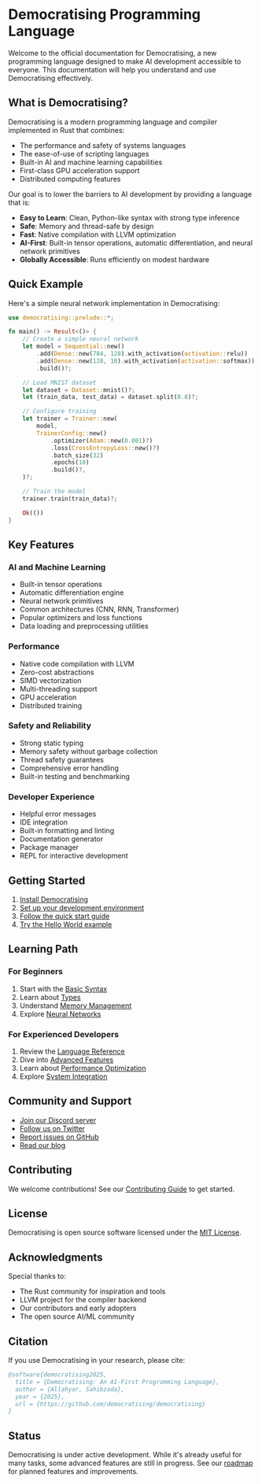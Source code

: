 # Democratising Programming Language

Welcome to the official documentation for Democratising, a new programming language designed to make AI development accessible to everyone. This documentation will help you understand and use Democratising effectively.

## What is Democratising?

Democratising is a modern programming language and compiler implemented in Rust that combines:

- The performance and safety of systems languages
- The ease-of-use of scripting languages
- Built-in AI and machine learning capabilities
- First-class GPU acceleration support
- Distributed computing features

Our goal is to lower the barriers to AI development by providing a language that is:

- **Easy to Learn**: Clean, Python-like syntax with strong type inference
- **Safe**: Memory and thread-safe by design
- **Fast**: Native compilation with LLVM optimization
- **AI-First**: Built-in tensor operations, automatic differentiation, and neural network primitives
- **Globally Accessible**: Runs efficiently on modest hardware

## Quick Example

Here's a simple neural network implementation in Democratising:

```rust
use democratising::prelude::*;

fn main() -> Result<()> {
    // Create a simple neural network
    let model = Sequential::new()
        .add(Dense::new(784, 128).with_activation(activation::relu))
        .add(Dense::new(128, 10).with_activation(activation::softmax))
        .build()?;

    // Load MNIST dataset
    let dataset = Dataset::mnist()?;
    let (train_data, test_data) = dataset.split(0.8)?;

    // Configure training
    let trainer = Trainer::new(
        model,
        TrainerConfig::new()
            .optimizer(Adam::new(0.001)?)
            .loss(CrossEntropyLoss::new()?)
            .batch_size(32)
            .epochs(10)
            .build()?,
    )?;

    // Train the model
    trainer.train(train_data)?;

    Ok(())
}
```

## Key Features

### AI and Machine Learning
- Built-in tensor operations
- Automatic differentiation engine
- Neural network primitives
- Common architectures (CNN, RNN, Transformer)
- Popular optimizers and loss functions
- Data loading and preprocessing utilities

### Performance
- Native code compilation with LLVM
- Zero-cost abstractions
- SIMD vectorization
- Multi-threading support
- GPU acceleration
- Distributed training

### Safety and Reliability
- Strong static typing
- Memory safety without garbage collection
- Thread safety guarantees
- Comprehensive error handling
- Built-in testing and benchmarking

### Developer Experience
- Helpful error messages
- IDE integration
- Built-in formatting and linting
- Documentation generator
- Package manager
- REPL for interactive development

## Getting Started

1. [Install Democratising](getting-started/installation.md)
2. [Set up your development environment](getting-started/development-environment.md)
3. [Follow the quick start guide](getting-started/quick-start.md)
4. [Try the Hello World example](getting-started/hello-world.md)

## Learning Path

### For Beginners
1. Start with the [Basic Syntax](language-guide/basic-syntax.md)
2. Learn about [Types](language-guide/types.md)
3. Understand [Memory Management](language-guide/memory-management.md)
4. Explore [Neural Networks](ai-features/neural-networks.md)

### For Experienced Developers
1. Review the [Language Reference](language-reference.md)
2. Dive into [Advanced Features](ai-features/autodiff.md)
3. Learn about [Performance Optimization](ai-features/optimization.md)
4. Explore [System Integration](language-guide/system-integration.md)

## Community and Support

- [Join our Discord server](https://discord.gg/democratising)
- [Follow us on Twitter](https://twitter.com/democratising)
- [Report issues on GitHub](https://github.com/democratising/democratising/issues)
- [Read our blog](https://blog.democratising.ai)

## Contributing

We welcome contributions! See our [Contributing Guide](../CONTRIBUTING.md) to get started.

## License

Democratising is open source software licensed under the [MIT License](../LICENSE).

## Acknowledgments

Special thanks to:
- The Rust community for inspiration and tools
- LLVM project for the compiler backend
- Our contributors and early adopters
- The open source AI/ML community

## Citation

If you use Democratising in your research, please cite:

```bibtex
@software{democratising2025,
  title = {Democratising: An AI-First Programming Language},
  author = {Allahyar, Sahibzada},
  year = {2025},
  url = {https://github.com/democratising/democratising}
}
```

## Status

Democratising is under active development. While it's already useful for many tasks, some advanced features are still in progress. See our [roadmap](roadmap.md) for planned features and improvements.
